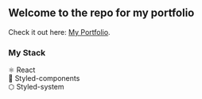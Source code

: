 ## Welcome to the repo for my portfolio
Check it out here: [My Portfolio](https://ronnielsen.github.io).


### My Stack
⚛️ React <br/>
💅 Styled-components <br/>
⬡ Styled-system
